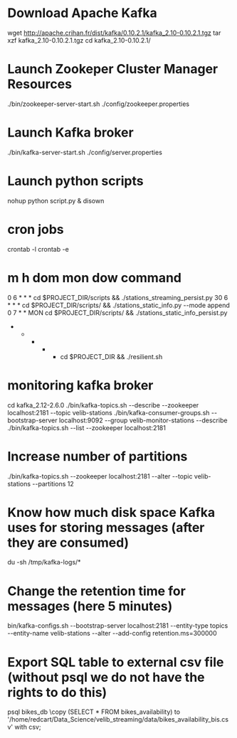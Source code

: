 # Download Apache Kafka
wget http://apache.crihan.fr/dist/kafka/0.10.2.1/kafka_2.10-0.10.2.1.tgz
tar xzf kafka_2.10-0.10.2.1.tgz
cd kafka_2.10-0.10.2.1/

# Launch Zookeper Cluster Manager Resources
./bin/zookeeper-server-start.sh ./config/zookeeper.properties

# Launch Kafka broker
./bin/kafka-server-start.sh ./config/server.properties

# Launch python scripts
nohup python script.py &
disown

# cron jobs
crontab -l
crontab -e

# m h  dom mon dow   command
0 6 * * * cd $PROJECT_DIR/scripts && ./stations_streaming_persist.py
30 6 * * * cd $PROJECT_DIR/scripts/ && ./stations_static_info.py --mode append
0 7 * * MON cd $PROJECT_DIR/scripts/ && ./stations_static_info_persist.py
* * * * * cd $PROJECT_DIR && ./resilient.sh

# monitoring kafka broker
cd kafka_2.12-2.6.0
./bin/kafka-topics.sh --describe --zookeeper localhost:2181 --topic velib-stations
./bin/kafka-consumer-groups.sh --bootstrap-server localhost:9092 --group velib-monitor-stations --describe
./bin/kafka-topics.sh --list --zookeeper localhost:2181

# Increase number of partitions
./bin/kafka-topics.sh --zookeeper localhost:2181 --alter --topic velib-stations --partitions 12

# Know how much disk space Kafka uses for storing messages (after they are consumed)
du -sh /tmp/kafka-logs/*

# Change the retention time for messages (here 5 minutes)
bin/kafka-configs.sh --bootstrap-server localhost:2181  --entity-type topics --entity-name velib-stations --alter --add-config retention.ms=300000

# Export SQL table to external csv file (without psql we do not have the rights to do this)
psql bikes_db
\copy (SELECT * FROM bikes_availability) to '/home/redcart/Data_Science/velib_streaming/data/bikes_availability_bis.csv' with csv;
